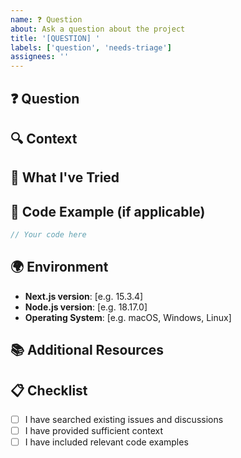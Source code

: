 ```yaml
---
name: ❓ Question
about: Ask a question about the project
title: '[QUESTION] '
labels: ['question', 'needs-triage']
assignees: ''
---
```


## ❓ Question

<!-- Ask your question clearly and concisely -->

## 🔍 Context

<!-- Provide context about what you're trying to achieve -->

## 🧪 What I've Tried

<!-- Describe what you've already attempted -->

## 📝 Code Example (if applicable)

<!-- Provide relevant code snippets -->

```javascript
// Your code here
```

## 🌍 Environment

- **Next.js version**: [e.g. 15.3.4]
- **Node.js version**: [e.g. 18.17.0]
- **Operating System**: [e.g. macOS, Windows, Linux]

## 📚 Additional Resources

<!-- Any relevant documentation, tutorials, or resources you've consulted -->

## 📋 Checklist

- [ ] I have searched existing issues and discussions
- [ ] I have provided sufficient context
- [ ] I have included relevant code examples
